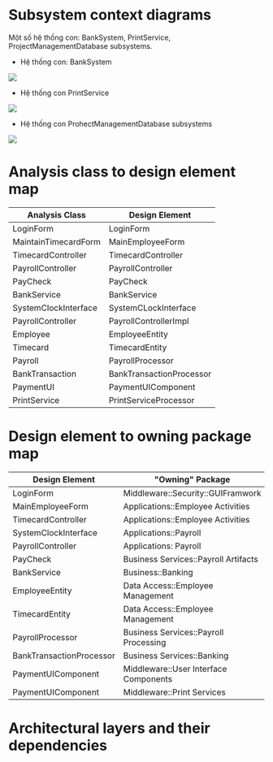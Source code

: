 # Subsystem context diagrams
Một số hệ thống con: BankSystem, PrintService, ProjectManagementDatabase subsystems.

  - Hệ thống con: BankSystem
    
![](https://www.planttext.com/api/plantuml/png/h56zJWCn3Dxz55Qd8f4MrYewLIrBDoHMbf1p8RfSSefpY1FmP0my4gz0SiUXbAvCjcD_FtQ-FZwt75M8VMk16-CmU2Q89bh2dNBDtS2HMXIujuePRunw3Ae5q6DvguRWhTrx5tEaW5BggQWgV0N4zHf3xx2R1fSNy0vWNAHmL9hmK4ZawPewpoOkLIBMJwGRtE2SNcB2-Gn8ZpaStD67LaNZtKWxMIeOfUJ-WQUy2_vb-F7q3og_I2d9fMibwaA_m02StqY8wcJp3IwkLglhUrURG3hE_XX72SPdenPG0kIR4CMY9xrCFhixQ_mrjoLNvv__1W00__y30000)
  - Hệ thống con PrintService
    
![](https://www.planttext.com/api/plantuml/png/h5AzJiCm4Dxz5ATCGI8jh9KLLPIb6r9N5kDSmOfZHsUd8WAUZ857uXMm4r8vXB6Jx-px_ax-_lpQEY_8TurchbO6o3faNdcDS2TCVUYTnmOAs6dX7DmhyKoYOKmExOFeoMgziyR74maubsDJbl360DPheCv0EmxcL-o3CMKyqb58X7qY4QShRArJFXU1MBwWh643KtaD0MSZ85p6Os-EbXhXbJK3xMWfOUJSTKzkh5koh_slfmked96SemdR2jI9VeAPvYdG7f1EAgIE7jfuaRTB0uF8Sgz5KSwsjO7iPhMwVJIL8fH-okHW875mKY9ZAO2_5qModDbR99_q5mz_0_tlRHRmR6v8ENdA6DkYgU9F-m400F__0m00)
  - Hệ thống con ProhectManagementDatabase subsystems

![](https://www.planttext.com/api/plantuml/png/h5FBRi8m4BpxArOv1Qc1zeeYX0eN3fKgSUrbIHRgajZHsg2Yjb_MGp-flr0x3t1ut7hosfwPdHtBlzy_KsEHxQuiXDbA1QmD2IjjGV28Qhiy64ib930hq1YOIzmmba9azVOP3woBOgQLzIinf6dMR2OJ-100en7mJa7L0EE1-192AakynenW4RJmw9mgRQIDqGbdhvHjOGnTUGUEfpt17VfbeTQQIxHIgrgsiHGefgdPhKnJLwpV3wsdV-XoPAOfAPUMamxw1vmEpqvsIRoNRchleV87SNLf86p2-eqo-uGADrIwFdEqk493uMJjJ0RtrE8zAgvEjHS_xGOEp6HPqbN2OkxWpjgWp_AcnELh9ycazuPZYEw7muSNbKjsp2vf0_Le1lOI8n4Iqiya2PwiT-V5krGkBivZlkwj5_lHN9rzvocwIRqL_b6dhEyCjD4Po1qa4c9AAlV_wGy00F__0m00)
# Analysis class to design element map
|  Analysis Class | Design Element |  
|-----------------|----------------|
| LoginForm | LoginForm|
| MaintainTimecardForm | MainEmployeeForm |
| TimecardController | TimecardController |
| PayrollController | PayrollController |
| PayCheck | PayCheck |
| BankService | BankService |
| SystemClockInterface | SystemCLockInterface |
| PayrollController | PayrollControllerImpl |
| Employee | EmployeeEntity |
| Timecard | TimecardEntity |
| Payroll | PayrollProcessor |
| BankTransaction | BankTransactionProcessor |
| PaymentUI | PaymentUIComponent |
| PrintService | PrintServiceProcessor |

# Design element to owning package map
|  Design Element | "Owning" Package |  
|-----------------|----------------|
| LoginForm | Middleware::Security::GUIFramwork |
| MainEmployeeForm | Applications::Employee Activities |
| TimecardController | Applications::Employee Activities |
| SystemClockInterface | Applications::Payroll |
| PayrollController | Applications: Payroll |
| PayCheck | Business Services::Payroll Artifacts |
| BankService | Business::Banking |
| EmployeeEntity | Data Access::Employee Management |
| TimecardEntity | Data Access::Employee Management |
| PayrollProcessor | Business Services::Payroll Processing |
| BankTransactionProcessor | Business Services::Banking |
| PaymentUIComponent | Middleware::User Interface Components |
| PaymentUIComponent | Middleware::Print Services |

# Architectural layers and their dependencies

![]()
